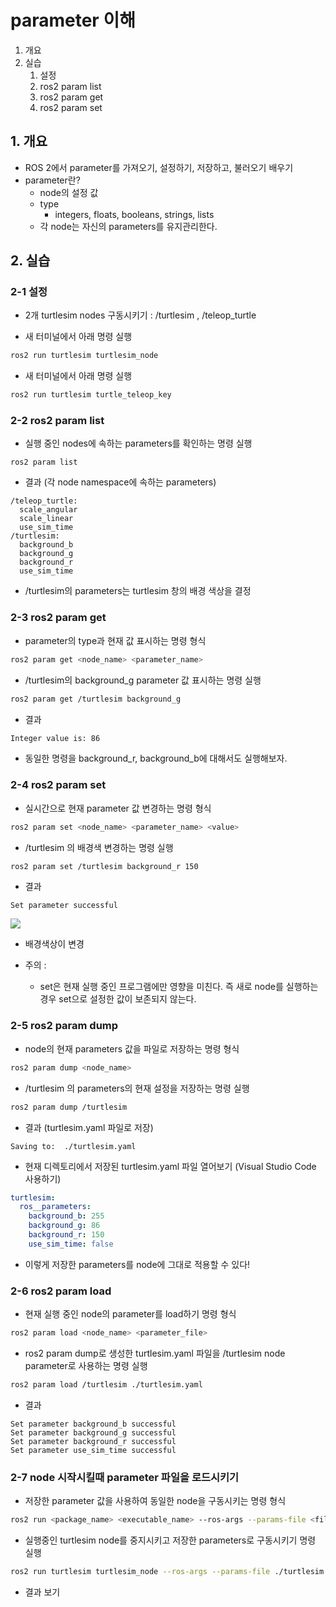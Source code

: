 # parameter 이해
1. 개요
2. 실습
   1. 설정
   2. ros2 param list
   3. ros2 param get
   4. ros2 param set
## 1. 개요
* ROS 2에서 parameter를 가져오기, 설정하기, 저장하고, 불러오기 배우기
* parameter란?
  * node의 설정 값
  * type
    * integers, floats, booleans, strings, lists
  * 각 node는 자신의 parameters를 유지관리한다.

## 2. 실습
### 2-1 설정
* 2개 turtlesim nodes 구동시키기 : /turtlesim ,  /teleop_turtle 

* 새 터미널에서 아래 명령 실행
```bash
ros2 run turtlesim turtlesim_node
```

* 새 터미널에서 아래 명령 실행
```bash
ros2 run turtlesim turtle_teleop_key
```

### 2-2 ros2 param list
* 실행 중인 nodes에 속하는 parameters를 확인하는 명령 실행
```
ros2 param list
```

* 결과 (각 node namespace에 속하는 parameters)
```
/teleop_turtle:
  scale_angular
  scale_linear
  use_sim_time
/turtlesim:
  background_b
  background_g
  background_r
  use_sim_time
```
   * /turtlesim의 parameters는 turtlesim 창의 배경 색상을 결정

### 2-3 ros2 param get
* parameter의 type과 현재 값 표시하는 명령 형식
```bash
ros2 param get <node_name> <parameter_name>
```

* /turtlesim의 background_g parameter 값 표시하는 명령 실행
```bash
ros2 param get /turtlesim background_g
```

* 결과
```bash
Integer value is: 86
```

* 동일한 명령을 background_r, background_b에 대해서도 실행해보자.

### 2-4 ros2 param set
* 실시간으로 현재 parameter 값 변경하는 명령 형식
```bash
ros2 param set <node_name> <parameter_name> <value>
```

* /turtlesim 의 배경색 변경하는 명령 실행
```bash
ros2 param set /turtlesim background_r 150
```

* 결과
```
Set parameter successful
```

![](https://docs.ros.org/en/foxy/_images/set.png)
   * 배경색상이 변경

* 주의 :
  * set은 현재 실행 중인 프로그램에만 영향을 미친다. 즉 새로 node를 실행하는 경우 set으로 설정한 값이 보존되지 않는다.

### 2-5 ros2 param dump
* node의 현재 parameters 값을 파일로 저장하는 명령 형식
```bash
ros2 param dump <node_name>
```

* /turtlesim 의 parameters의 현재 설정을 저장하는 명령 실행
```bash
ros2 param dump /turtlesim
```
* 결과 (turtlesim.yaml 파일로 저장)
```
Saving to:  ./turtlesim.yaml
```

* 현재 디렉토리에서 저장된 turtlesim.yaml 파일 열어보기 (Visual Studio Code 사용하기)
```yaml
turtlesim:
  ros__parameters:
    background_b: 255
    background_g: 86
    background_r: 150
    use_sim_time: false
```
* 이렇게 저장한 parameters를 node에 그대로 적용할 수 있다!

### 2-6 ros2 param load
* 현재 실행 중인 node의 parameter를 load하기 명령 형식
```bash
ros2 param load <node_name> <parameter_file>
```

* ros2 param dump로 생성한 turtlesim.yaml 파일을 /turtlesim node parameter로 사용하는 명령 실행
```bash
ros2 param load /turtlesim ./turtlesim.yaml
```

* 결과
```
Set parameter background_b successful
Set parameter background_g successful
Set parameter background_r successful
Set parameter use_sim_time successful
```

### 2-7 node 시작시킬때 parameter 파일을 로드시키기
* 저장한 parameter 값을 사용하여 동일한 node을 구동시키는 명령 형식
```bash
ros2 run <package_name> <executable_name> --ros-args --params-file <file_name>
```

* 실행중인 turtlesim node를 중지시키고 저장한 parameters로 구동시키기 명령 실행
```bash
ros2 run turtlesim turtlesim_node --ros-args --params-file ./turtlesim.yaml
```

* 결과 보기
